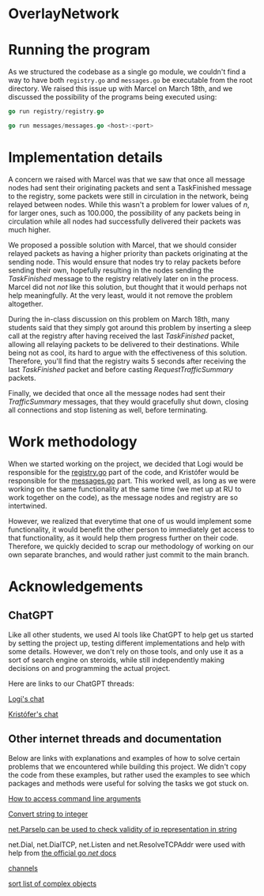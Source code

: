 # OverlayNetwork

# Running the program

As we structured the codebase as a single go module, we couldn't find a way to have both `registry.go` and `messages.go` be executable from the root directory. We raised this issue up with Marcel on March 18th, and we discussed the possibility of the programs being executed using:

```go
go run registry/registry.go
```

```go
go run messages/messages.go <host>:<port>
```

# Implementation details

A concern we raised with Marcel was that we saw that once all message nodes had sent their originating packets and sent a TaskFinished message to the registry, some packets were still in circulation in the network, being relayed between nodes. While this wasn't a problem for lower values of _n_, for larger ones, such as 100.000, the possibility of any packets being in circulation while all nodes had successfully delivered their packets was much higher.

We proposed a possible solution with Marcel, that we should consider relayed packets as having a higher priority than packets originating at the sending node. This would ensure that nodes try to relay packets before sending their own, hopefully resulting in the nodes sending the _TaskFinished_ message to the registry relatively later on in the process. Marcel did not _not_ like this solution, but thought that it would perhaps not help meaningfully. At the very least, would it not remove the problem altogether.

During the in-class discussion on this problem on March 18th, many students said that they simply got around this problem by inserting a sleep call at the registry after having received the last _TaskFinished_ packet, allowing all relaying packets to be delivered to their destinations. While being not as cool, its hard to argue with the effectiveness of this solution. Therefore, you'll find that the registry waits 5 seconds after receiving the last _TaskFinished_ packet and before casting _RequestTrafficSummary_ packets.

Finally, we decided that once all the message nodes had sent their _TrafficSummary_ messages, that they would gracefully shut down, closing all connections and stop listening as well, before terminating.

# Work methodology

When we started working on the project, we decided that Logi would be responsible for the [registry.go](./registry/registry.go) part of the code, and Kristófer would be responsible for the [messages.go](./messages/messages.go) part. This worked well, as long as we were working on the same functionality at the same time (we met up at RU to work together on the code), as the message nodes and registry are so intertwined.

However, we realized that everytime that one of us would implement some functionality, it would benefit the other person to immediately get access to that functionality, as it would help them progress further on their code. Therefore, we quickly decided to scrap our methodology of working on our own separate branches, and would rather just commit to the main branch.

# Acknowledgements

## ChatGPT

Like all other students, we used AI tools like ChatGPT to help get us started by setting the project up, testing different implementations and help with some details. However, we don't rely on those tools, and only use it as a sort of search engine on steroids, while still independently making decisions on and programming the actual project.

Here are links to our ChatGPT threads:

[Logi's chat](https://chat.openai.com/share/dd30e84f-4cf0-4f95-9960-32acdf8903c5)

[Kristófer's chat](https://chat.openai.com/share/e9d11afe-72de-4886-832f-30e1319ba59b)

## Other internet threads and documentation

Below are links with explanations and examples of how to solve certain problems that we encountered while building this project. We didn't copy the code from these examples, but rather used the examples to see which packages and methods were useful for solving the tasks we got stuck on.

[How to access command line arguments](https://stackoverflow.com/questions/2707434/how-to-access-command-line-arguments-passed-to-a-go-program)

[Convert string to integer](https://stackoverflow.com/questions/4278430/convert-string-to-integer-type-in-go)

[net.ParseIp can be used to check validity of ip representation in string](https://stackoverflow.com/questions/19882961/go-golang-check-ip-address-in-range)

net.Dial, net.DialTCP, net.Listen and net.ResolveTCPAddr were used with help from [the official go _net_ docs](https://pkg.go.dev/net)

[channels](https://go.dev/tour/concurrency/2)

[sort list of complex objects](https://yourbasic.org/golang/how-to-sort-in-go/)
